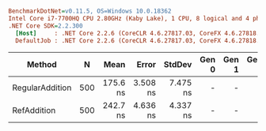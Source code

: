 ``` ini

BenchmarkDotNet=v0.11.5, OS=Windows 10.0.18362
Intel Core i7-7700HQ CPU 2.80GHz (Kaby Lake), 1 CPU, 8 logical and 4 physical cores
.NET Core SDK=2.2.300
  [Host]     : .NET Core 2.2.6 (CoreCLR 4.6.27817.03, CoreFX 4.6.27818.02), 64bit RyuJIT
  DefaultJob : .NET Core 2.2.6 (CoreCLR 4.6.27817.03, CoreFX 4.6.27818.02), 64bit RyuJIT


```
|          Method |   N |     Mean |    Error |   StdDev | Gen 0 | Gen 1 | Gen 2 | Allocated |
|---------------- |---- |---------:|---------:|---------:|------:|------:|------:|----------:|
| RegularAddition | 500 | 175.6 ns | 3.508 ns | 7.475 ns |     - |     - |     - |         - |
|     RefAddition | 500 | 242.7 ns | 4.636 ns | 4.337 ns |     - |     - |     - |         - |
